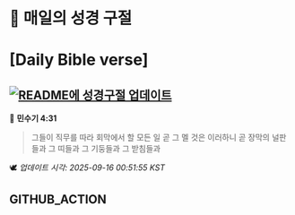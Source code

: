 # 🙏 매일의 성경 구절
# [Daily Bible verse]
## [![README에 성경구절 업데이트](https://github.com/DONGSUKA/first_test/actions/workflows/update-readme-bible.yml/badge.svg)](https://github.com/DONGSUKA/first_test/actions/workflows/update-readme-bible.yml)
<!-- START_BIBLE_VERSE -->
📖 **민수기 4:31**
> 그들이 직무를 따라 회막에서 할 모든 일 곧 그 멜 것은 이러하니 곧 장막의 널판들과 그 띠들과 그 기둥들과 그 받침들과

🕊️ _업데이트 시각: 2025-09-16 00:51:55 KST_
  <!-- END_BIBLE_VERSE -->
## GITHUB_ACTION
